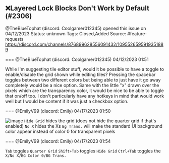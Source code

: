 ## ❌Layered Lock Blocks Don't Work by Default (#2306)
@TheBlueTophat (discord: Coolgamer012345) opened this issue on 04/12/2023
Status: unknown
Tags: Closed,Added
Source: #feature-requests https://discord.com/channels/876899628556091432/1095526595919351889


=== @TheBlueTophat (discord: Coolgamer012345) 04/12/2023 01:51

While I'm suggesting tile editor stuff, would it be possible to have a toggle to enable/disable the grid shown while editing tiles? Pressing the spacebar toggles between two different colors but being able to just have it go away completely would be a nice option. Same with the little "x" drawn over the pixels which are the transparency color, it would be nice to be able to toggle that on/off too. I don't particularly have any hotkeys in mind that would work well but I would be content if it was just a checkbox option.

=== @EmilyV99 (discord: Emily) 04/17/2023 01:50


![image](https://cdn.discordapp.com/attachments/1095526595919351889/1097338351050297404/image.png?ex=65e528fa&is=65d2b3fa&hm=86a0a10b089e06d82814728e5627e6b6104e4fc80ebbb5a22082757c98b5e796&)
`Hide Grid` hides the grid (does not hide the quarter grid if that's enabled)
`No X` hides the Xs
`Bg Trans.` will make the standard UI background color appear instead of color 0 for transparent pixels

=== @EmilyV99 (discord: Emily) 04/17/2023 01:54

`Tab` toggles `Quarter Grid`
`Shift+Tab` toggles `Hide Grid`
`Ctrl+Tab` toggles the `X/No X/BG Color 0/BG Trans.`
